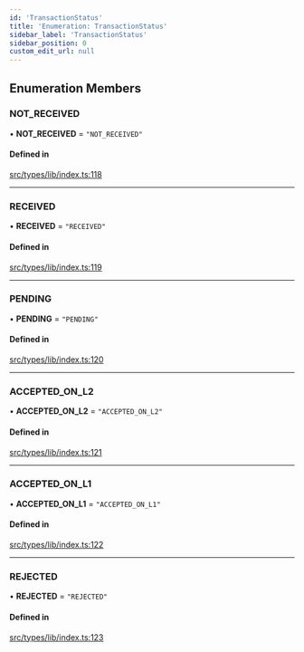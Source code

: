 ```yaml
---
id: 'TransactionStatus'
title: 'Enumeration: TransactionStatus'
sidebar_label: 'TransactionStatus'
sidebar_position: 0
custom_edit_url: null
---
```


## Enumeration Members

### NOT_RECEIVED

• **NOT_RECEIVED** = `"NOT_RECEIVED"`

#### Defined in

[src/types/lib/index.ts:118](https://github.com/notV4l/starknet.js/blob/47ca727/src/types/lib/index.ts#L118)

---

### RECEIVED

• **RECEIVED** = `"RECEIVED"`

#### Defined in

[src/types/lib/index.ts:119](https://github.com/notV4l/starknet.js/blob/47ca727/src/types/lib/index.ts#L119)

---

### PENDING

• **PENDING** = `"PENDING"`

#### Defined in

[src/types/lib/index.ts:120](https://github.com/notV4l/starknet.js/blob/47ca727/src/types/lib/index.ts#L120)

---

### ACCEPTED_ON_L2

• **ACCEPTED_ON_L2** = `"ACCEPTED_ON_L2"`

#### Defined in

[src/types/lib/index.ts:121](https://github.com/notV4l/starknet.js/blob/47ca727/src/types/lib/index.ts#L121)

---

### ACCEPTED_ON_L1

• **ACCEPTED_ON_L1** = `"ACCEPTED_ON_L1"`

#### Defined in

[src/types/lib/index.ts:122](https://github.com/notV4l/starknet.js/blob/47ca727/src/types/lib/index.ts#L122)

---

### REJECTED

• **REJECTED** = `"REJECTED"`

#### Defined in

[src/types/lib/index.ts:123](https://github.com/notV4l/starknet.js/blob/47ca727/src/types/lib/index.ts#L123)
